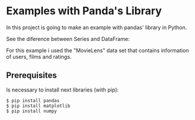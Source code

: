 # Examples with Panda's Library
In this project is going to make an example with pandas' library in Python.

See the diference between Series and DataFrame:

For this example i used the "MovieLens" data set that contains information of users, films and ratings.

## Prerequisites
Is necessary to install next libraries (with pip):
```ssh
$ pip install pandas
$ pip install matplotlib
$ pip install numpy
```
